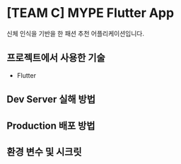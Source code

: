 # [TEAM C] MYPE Flutter App

신체 인식을 기반을 한 패션 추천 어플리케이션입니다.

## 프로젝트에서 사용한 기술
- Flutter

## Dev Server 실해 방법


## Production 배포 방법


## 환경 변수 및 시크릿
